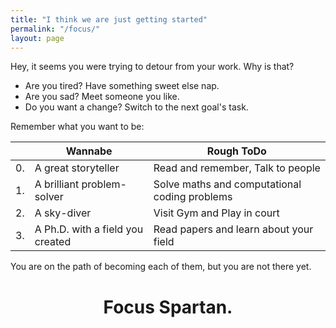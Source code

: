 ```yaml
---
title: "I think we are just getting started"
permalink: "/focus/"
layout: page
---
```


Hey, it seems you were trying to detour from your work. Why is that?

- Are you tired? Have something sweet else nap.
- Are you sad? Meet someone you like.
- Do you want a change? Switch to the next goal's task.

Remember what you want to be:

|     | Wannabe                          | Rough ToDo                                    |
| --- | -------------------------------- | --------------------------------------------- |
| 0.  | A great storyteller              | Read and remember, Talk to people             |
| 1.  | A brilliant problem-solver       | Solve maths and computational coding problems |
| 2.  | A sky-diver                      | Visit Gym and Play in court                   |
| 3.  | A Ph.D. with a field you created | Read papers and learn about your field        |

You are on the path of becoming each of them, but you are not there yet.

<center><h1>Focus Spartan.</h1></center>
